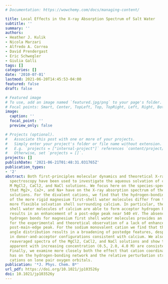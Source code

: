 ```yaml
---
# Documentation: https://wowchemy.com/docs/managing-content/

title: Local Effects in the X-ray Absorption Spectrum of Salt Water
subtitle: ''
summary: ''
authors:
- Heather J. Kulik
- Nicola Marzari
- Alfredo A. Correa
- David Prendergast
- Eric Schwegler
- Giulia Galli
tags: []
categories: []
date: '2010-07-01'
lastmod: 2021-06-20T14:45:53-04:00
featured: false
draft: false

# Featured image
# To use, add an image named `featured.jpg/png` to your page's folder.
# Focal points: Smart, Center, TopLeft, Top, TopRight, Left, Right, BottomLeft, Bottom, BottomRight.
image:
  caption: ''
  focal_point: ''
  preview_only: false

# Projects (optional).
#   Associate this post with one or more of your projects.
#   Simply enter your project's folder or file name without extension.
#   E.g. `projects = ["internal-project"]` references `content/project/deep-learning/index.md`.
#   Otherwise, set `projects = []`.
projects: []
publishDate: '2021-06-21T01:48:31.031765Z'
publication_types:
- '2'
abstract: Both first-principles molecular dynamics and theoretical X-ray absorption
  spectroscopy have been used to investigate the aqueous solvation of cations in 0.5
  M MgCl2, CaCl2, and NaCl solutions. We focus here on the species-specific effects
  that Mg2+, Ca2+, and Na+ have on the X-ray absorption spectrum of the respective
  solutions. For the divalent cations, we find that the hydrogen-bonding characteristics
  of the more rigid magnesium first-shell water molecules differ from those in the
  more flexible solvation shell surrounding calcium. In particular, the first solvation
  shell water molecules of calcium are able to form acceptor hydrogen bonds, and this
  results in an enhancement of a post-edge peak near 540 eV. The absence of acceptor
  hydrogen bonds for magnesium first shell water molecules provides an explanation
  for the experimental and theoretical observation of a lack of enhancement at the
  post-main-edge peak. For the sodium monovalent cation we find that the broad tilt
  angle distribution results in a broadening of postedge features, despite populations
  in donor-and-acceptor configurations consistent with calcium. We also present the
  reaveraged spectra of the MgCl2, CaCl2, and NaCl solutions and show that trends
  apparent with increasing concentration (0.5, 2.0, 4.0 M) are consistent with experiment.
  Finally, we examine more closely both the effect that cation coordination number
  has on the hydrogen-bonding network and the relative perturbation strength of the
  cations on lone pair oxygen orbitals.
publication: '*J. Phys. Chem. B*'
url_pdf: https://doi.org/10.1021/jp103526y
doi: 10.1021/jp103526y
---
```

